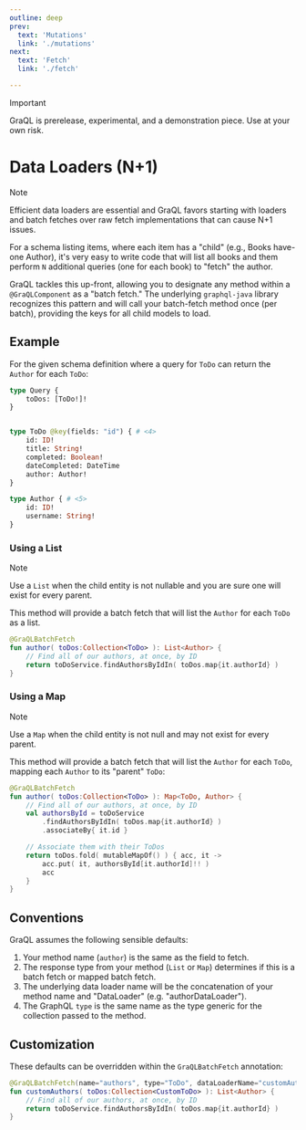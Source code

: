 ```yaml
---
outline: deep
prev:
  text: 'Mutations'
  link: './mutations'
next:
  text: 'Fetch'
  link: './fetch'

---
```


> [!IMPORTANT]
> GraQL is prerelease, experimental, and a demonstration piece. Use at your own risk.

# Data Loaders (N+1)

> [!NOTE]
> Efficient data loaders are essential and GraQL favors starting with loaders and batch
> fetches over raw fetch implementations that can cause N+1 issues.
 
For a schema listing items, where each item has a "child" (e.g., Books have-one Author),
it's very easy to write code that will list all books and them perform `N` additional queries
(one for each book) to "fetch" the author.

GraQL tackles this up-front, allowing you to designate any method within a `@GraQLComponent`
as a "batch fetch." The underlying `graphql-java` library recognizes this pattern and 
will call your batch-fetch method once (per batch), providing the keys for all child models to load.

## Example

For the given schema definition where a query for `ToDo` can return the `Author` for each
`ToDo`:

```graphql
type Query {
    toDos: [ToDo!]!
}


type ToDo @key(fields: "id") { # <4>
    id: ID!
    title: String!
    completed: Boolean!
    dateCompleted: DateTime
    author: Author!
}

type Author { # <5>
    id: ID!
    username: String!
}
```


### Using a List

> [!NOTE]
> Use a `List` when the child entity is not nullable and you are sure one will exist for every parent.

This method will provide a batch fetch that will list the `Author` for each `ToDo` as a list.

```kotlin
@GraQLBatchFetch
fun author( toDos:Collection<ToDo> ): List<Author> {
    // Find all of our authors, at once, by ID
    return toDoService.findAuthorsByIdIn( toDos.map{it.authorId} )
}
```

### Using a Map

> [!NOTE]
> Use a `Map` when the child entity is not null and may not exist for every parent.

This method will provide a batch fetch that will list the `Author` for each `ToDo`, mapping
each `Author` to its "parent" `ToDo`:

```kotlin
@GraQLBatchFetch
fun author( toDos:Collection<ToDo> ): Map<ToDo, Author> {
    // Find all of our authors, at once, by ID
    val authorsById = toDoService
        .findAuthorsByIdIn( toDos.map{it.authorId} )
        .associateBy{ it.id }

    // Associate them with their ToDos
    return toDos.fold( mutableMapOf() ) { acc, it ->
        acc.put( it, authorsById[it.authorId]!! )
        acc
    }
}
```


## Conventions

GraQL assumes the following sensible defaults:

1. Your method name (`author`) is the same as the field to fetch.
2. The response type from your method (`List` or `Map`) determines if this is a batch fetch or mapped batch fetch.
3. The underlying data loader name will be the concatenation of your method name and "DataLoader"
   (e.g. "authorDataLoader").
4. The GraphQL `type` is the same name as the type generic for the collection passed to the method.


## Customization

These defaults can be overridden within the `GraQLBatchFetch` annotation:

```kotlin
@GraQLBatchFetch(name="authors", type="ToDo", dataLoaderName="customAuthorsDataLoader" )
fun customAuthors( toDos:Collection<CustomToDo> ): List<Author> {
    // Find all of our authors, at once, by ID
    return toDoService.findAuthorsByIdIn( toDos.map{it.authorId} )
}
```
